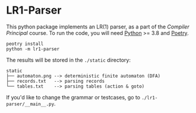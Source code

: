 # LR1-Parser

This python package implements an LR(1) parser, as a part of the *Compiler Principal* course.
To run the code, you will need [Python](https://www.python.org/) >= 3.8 and [Poetry](https://github.com/python-poetry/poetry).
```shell script
peotry install
python -m lr1-parser
```
The results will be stored in the `./static` directory:
```
static
├── automaton.png --> deterministic finite automaton (DFA)
├── records.txt   --> parsing records
└── tables.txt    --> parsing tables (action & goto)
```
If you'd like to change the grammar or testcases, go to `./lr1-parser/__main__.py`. 